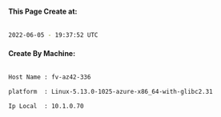 
   
#### This Page Create at:

```bash

2022-06-05 - 19:37:52 UTC

```

#### Create By Machine:

```bash

Host Name : fv-az42-336

platform  : Linux-5.13.0-1025-azure-x86_64-with-glibc2.31

Ip Local  : 10.1.0.70

```

